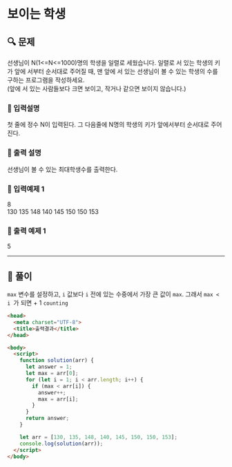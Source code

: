 # 보이는 학생

##  🔍 문제 
선생님이 N(1<=N<=1000)명의 학생을 일렬로 세웠습니다. 일렬로 서 있는 학생의 키가 앞에
서부터 순서대로 주어질 때, 맨 앞에 서 있는 선생님이 볼 수 있는 학생의 수를 구하는 프로그램을 작성하세요.  
(앞에 서 있는 사람들보다 크면 보이고, 작거나 같으면 보이지 않습니다.)

### 🔹 입력설명
첫 줄에 정수 N이 입력된다. 그 다음줄에 N명의 학생의 키가 앞에서부터 순서대로 주어진다.

### 🔹 출력 설명
선생님이 볼 수 있는 최대학생수를 출력한다.

### 🔹 입력예제 1
8  
130 135 148 140 145 150 150 153

### 🔹 출력 예제 1
5

----

##  📌 풀이
`max` 변수를 설정하고, `i` 값보다 `i` 전에 있는 수중에서 가장 큰 값이 `max`. 그래서 `max < i `가 되면 + 1 `counting`

```html
<head>
  <meta charset="UTF-8">
  <title>출력결과</title>
</head>

<body>
  <script>
    function solution(arr) {
      let answer = 1;
      let max = arr[0];
      for (let i = 1; i < arr.length; i++) {
        if (max < arr[i]) {
          answer++;
          max = arr[i];
        }
      }
      return answer;
    }

    let arr = [130, 135, 148, 140, 145, 150, 150, 153];
    console.log(solution(arr));
  </script>
</body>
```
